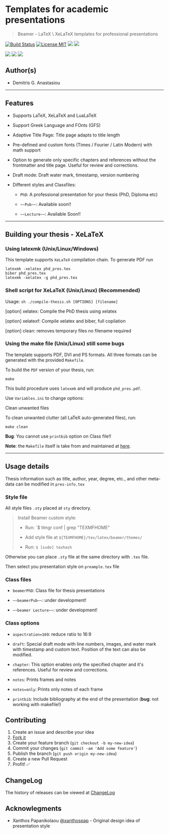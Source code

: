 Templates for academic presentations
======================

> Beamer - LaTeX \ XeLaTeX templates for professional presentations

[![Build Status](https://api.travis-ci.org/demanasta/pres-templates.svg)](https://travis-ci.org/demanasta/pres-templates)
[![License MIT](http://img.shields.io/badge/license-MIT-brightgreen.svg)](LICENCE)
[![](https://img.shields.io/github/release/demanasta/pres-templates.svg)](https://github.com/demanasta/pres-templates/releases/latest)
[![](https://img.shields.io/github/tag/demanasta/pres-templates.svg)](https://github.com/demanasta/pres-templates/tags)

[![](https://img.shields.io/github/stars/demanasta/pres-templates.svg)](https://github.com/demanasta/pres-templates/stargazers)
[![](https://img.shields.io/github/forks/demanasta/pres-templates.svg)](https://github.com/demanasta/pres-templates/network)
[![](https://img.shields.io/github/issues/demanasta/pres-templates.svg)](https://github.com/demanasta/pres-templates/issues)


## Author(s)
*   Demitris G. Anastasiou	

--------------------------------------------------------------------------------
## Features

* Supports LaTeX, XeLaTeX and LuaLaTeX

* Support Greek Language and FOnts (GFS)

* Adaptive Title Page: Title page adapts to title length

* Pre-defined and custom fonts (Times / Fourier / Latin Modern) with math support

* Option to generate only specific chapters and references without the frontmatter and title page. Useful for review and corrections.

* Draft mode: Draft water mark, timestamp, version numbering
 
* Different styles and Classfiles:
    * `PhD`: A professional presentation for your thesis (PhD, Diploma etc)

    * `~~Pub~~`:  Available soon!!
    
    * `~~Lecture~~`: Available Soon!!

--------------------------------------------------------------------------------

## Building your thesis - XeLaTeX
### Using latexmk (Unix/Linux/Windows)

This template supports `XeLaTeX` compilation chain. To generate  PDF run

    latexmk -xelatex phd_pres.tex
    biber phd_pres.tex
    latexmk -xelatex -g phd_pres.tex
    
### Shell script for XeLaTeX (Unix/Linux) (Recommended)

Usage: `sh ./compile-thesis.sh [OPTIONS] [filename]`

[option]  xelatex: Compile the PhD thesis using xelatex

[option]  xelatexf: Compile xelatex and biber, full copilation

[option]  clean: removes temporary files no filename required

### Using the make file (Unix/Linux)  still some bugs

The template supports PDF, DVI and PS formats. All three formats can be generated
with the provided `Makefile`.

To build the `PDF` version of your thesis, run:

    make


This build procedure uses `latexmk` and will produce `phd_pres.pdf`.

Use `Variables.ini` to change options:

Clean unwanted files

To clean unwanted clutter (all LaTeX auto-generated files), run:

    make clean

__Bug__: You cannot use `printbib` option on Class file!! 

__Note__: the `Makefile` itself is take from and maintained at
[here](http://code.google.com/p/latex-makefile/).
 
-------------------------------------------------------------------------------

## Usage details

Thesis information such as title, author, year, degree, etc., and other meta-data can be modified in `pres-info.tex`

### Style file
All style files `.sty` placed at `sty` directory.
> Install Beamer custom style:
> 
> * Run: `$ tlmgr conf | grep "TEXMFHOME"
> 
> * Add style file at `${TEXMFHOME}/tex/latex/beamer/themes/`
> 
> * Run: `$ [sudo] texhash`

Otherwise you can place `.sty` file at the same directory with `.tex` file.

Then select you presentation style on `preample.tex` file
 
### Class files

* `beamerPhD`: Class file for thesis presentations

* `~~beamerPub~~`: under development!

* `~~beamer Lecture~~`: under development!

### Class options

* `aspectration=169`: reduce ratio to 16:9

* `draft`: Special draft mode with line numbers, images, and water mark with timestamp and custom text. Position of the text can also be modified.

* `chapter`: This option enables only the specified chapter and it's references. Useful for review and corrections.

* `notes`: Prints frames and notes 

* `notes=only`: Prints only notes of each frame

* `printbib`: Include bibliography at the end of the presentation (__bug__: not working with makefile!)

## Contributing

1. Create an issue and describe your idea
2. [Fork it](https://github.com/demanasta/pres-templates/network#fork-destination-box)
3. Create your feature branch (`git checkout -b my-new-idea`)
4. Commit your changes (`git commit -am 'Add some feature'`)
5. Publish the branch (`git push origin my-new-idea`)
6. Create a new Pull Request
7. Profit! :white_check_mark:

## ChangeLog

The history of releases can be viewed at [ChangeLog](ChangeLog.md)

## Acknowlegments

* Xanthos Papanikolaou [@xanthospap](https://github.com/xanthospap) - Original design idea of presentation style 